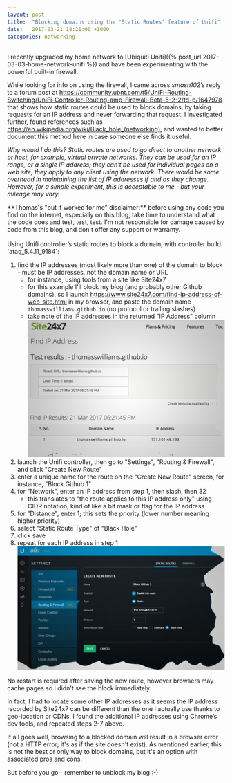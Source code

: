 ```yaml
---
layout: post
title:  "Blocking domains using the 'Static Routes' feature of Unifi"
date:   2017-03-21 18:21:00 +1000
categories: networking
---
```

I recently upgraded my home network to [Ubiquiti Unifi]({% post_url 2017-03-03-home-network-unifi %}) and have been experimenting with the powerful built-in firewall.

While looking for info on using the firewall, I came across *smash102*’s reply to a forum post at <https://community.ubnt.com/t5/UniFi-Routing-Switching/UniFi-Controller-Routing-amp-Firewall-Beta-5-2-2/td-p/1647978> that shows how static routes could be used to block domains, by taking requests for an IP address and never forwarding that request. I investigated further, found references such as <https://en.wikipedia.org/wiki/Black_hole_(networking)>, and wanted to better document this method here in case someone else finds it useful.

*Why would I do this? Static routes are used to go direct to another network or host, for example, virtual private networks. They can be used for an IP range, or a single IP address; they can’t be used for individual pages on a web site; they apply to any client using the network. There would be some overhead in maintaining the list of IP addresses if and as they change. However, for a simple experiment, this is acceptable to me - but your mileage may vary.*

<div markdown="1" class="note">
**Thomas's "but it worked for me" disclaimer:** before using any code you find on the internet, especially on this blog, take time to understand what the code does and test, test, test. I'm not responsible for damage caused by code from this blog, and don't offer any support or warranty.
</div>
<br/>
Using Unifi controller’s static routes to block a domain, with controller build `atag_5.4.11_9184`:

1. find the IP addresses (most likely more than one) of the domain to block - must be IP addresses, not the domain name or URL
    - for instance, using tools from a site like Site24x7
    - for this example I'll block my blog (and probably other Github domains), so I launch <https://www.site24x7.com/find-ip-address-of-web-site.html> in my browser, and paste the domain name ```thomasswilliams.github.io``` (no protocol or trailing slashes)
    - take note of the IP addresses in the returned "IP Address" column
![Site24x7 Find IP address](/images/site24x7-find-ip-addresses.png)
2. launch the Unifi controller, then go to "Settings", "Routing & Firewall", and click "Create New Route"
3. enter a unique name for the route on the "Create New Route" screen, for instance, "Block Github 1"
4. for "Network", enter an IP address from step 1, then slash, then 32
    - this translates to "the route applies to this IP address only" using CIDR notation, kind of like a bit mask or flag for the IP address
5. for "Distance", enter 1; this sets the priority (lower number meaning higher priority)
6. select "Static Route Type" of "Black Hole"
7. click save
8. repeat for each IP address in step 1
![Unifi controller 'Create New Route'](/images/unifi-controller-create-new-route.png)

No restart is required after saving the new route, however browsers may cache pages so I didn't see the block immediately.

In fact, I had to locate some other IP addresses as it seems the IP address recorded by Site24x7 can be different than the one I actually use thanks to geo-location or CDNs. I found the additional IP addresses using Chrome’s dev tools, and repeated steps 2-7 above.

If all goes well, browsing to a blocked domain will result in a browser error (not a HTTP error; it's as if the site doesn't exist). As mentioned earlier, this is not the best or only way to block domains, but it's an option with associated pros and cons.

But before you go - remember to unblock my blog :-)
